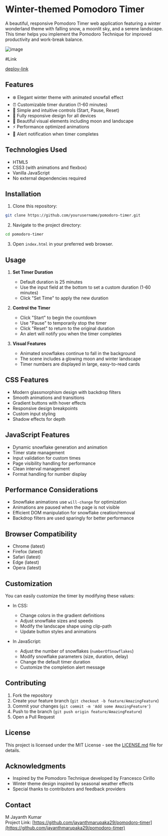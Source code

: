 # Winter-themed Pomodoro Timer

A beautiful, responsive Pomodoro Timer web application featuring a winter wonderland theme with falling snow, a moonlit sky, and a serene landscape. This timer helps you implement the Pomodoro Technique for improved productivity and work-break balance.

![image](https://github.com/user-attachments/assets/9d95376f-a6d1-4b01-920f-20de8526e81b)


#Link <br>

[deploy-link](https://funny-sunflower-a6b254.netlify.app/)
## Features

- ❄️ Elegant winter theme with animated snowfall effect
- ⏰ Customizable timer duration (1-60 minutes)
- 🎯 Simple and intuitive controls (Start, Pause, Reset)
- 📱 Fully responsive design for all devices
- 🌙 Beautiful visual elements including moon and landscape
- ⚡ Performance optimized animations
- 🔔 Alert notification when timer completes

## Technologies Used

- HTML5
- CSS3 (with animations and flexbox)
- Vanilla JavaScript
- No external dependencies required

## Installation

1. Clone this repository:
```bash
git clone https://github.com/yourusername/pomodoro-timer.git
```

2. Navigate to the project directory:
```bash
cd pomodoro-timer
```

3. Open `index.html` in your preferred web browser.

## Usage

1. **Set Timer Duration**
   - Default duration is 25 minutes
   - Use the input field at the bottom to set a custom duration (1-60 minutes)
   - Click "Set Time" to apply the new duration

2. **Control the Timer**
   - Click "Start" to begin the countdown
   - Use "Pause" to temporarily stop the timer
   - Click "Reset" to return to the original duration
   - An alert will notify you when the timer completes

3. **Visual Features**
   - Animated snowflakes continue to fall in the background
   - The scene includes a glowing moon and winter landscape
   - Timer numbers are displayed in large, easy-to-read cards

## CSS Features

- Modern glassmorphism design with backdrop filters
- Smooth animations and transitions
- Gradient buttons with hover effects
- Responsive design breakpoints
- Custom input styling
- Shadow effects for depth

## JavaScript Features

- Dynamic snowflake generation and animation
- Timer state management
- Input validation for custom times
- Page visibility handling for performance
- Clean interval management
- Format handling for number display

## Performance Considerations

- Snowflake animations use `will-change` for optimization
- Animations are paused when the page is not visible
- Efficient DOM manipulation for snowflake creation/removal
- Backdrop filters are used sparingly for better performance

## Browser Compatibility

- Chrome (latest)
- Firefox (latest)
- Safari (latest)
- Edge (latest)
- Opera (latest)

## Customization

You can easily customize the timer by modifying these values:

- In CSS:
  - Change colors in the gradient definitions
  - Adjust snowflake sizes and speeds
  - Modify the landscape shape using clip-path
  - Update button styles and animations

- In JavaScript:
  - Adjust the number of snowflakes (`numberOfSnowflakes`)
  - Modify snowflake parameters (size, duration, delay)
  - Change the default timer duration
  - Customize the completion alert message

## Contributing

1. Fork the repository
2. Create your feature branch (`git checkout -b feature/AmazingFeature`)
3. Commit your changes (`git commit -m 'Add some AmazingFeature'`)
4. Push to the branch (`git push origin feature/AmazingFeature`)
5. Open a Pull Request

## License

This project is licensed under the MIT License - see the [LICENSE.md](LICENSE.md) file for details.

## Acknowledgments

- Inspired by the Pomodoro Technique developed by Francesco Cirillo
- Winter theme design inspired by seasonal weather effects
- Special thanks to contributors and feedback providers

## Contact

M Jayanth Kumar <br>
Project Link: [https://github.com/jayanthmarupaka29/pomodoro-timer](https://github.com/jayanthmarupaka29/pomodoro-timer)
